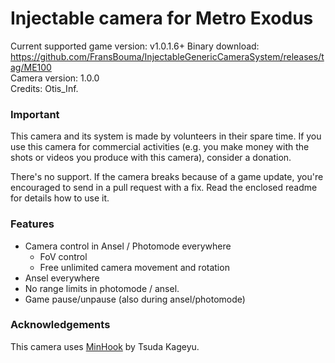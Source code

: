 Injectable camera for Metro Exodus
============================

Current supported game version: v1.0.1.6+
Binary download: https://github.com/FransBouma/InjectableGenericCameraSystem/releases/tag/ME100  
Camera version: 1.0.0  
Credits: Otis_Inf. 

### Important
This camera and its system is made by volunteers in their spare time. If you use this camera for commercial activities 
(e.g. you make money with the shots or videos you produce with this camera), consider a donation. 

There's no support. If the camera breaks because of a game update, you're encouraged to send in a pull request with a fix.
Read the enclosed readme for details how to use it. 

### Features
- Camera control in Ansel / Photomode everywhere
	- FoV control
	- Free unlimited camera movement and rotation 
- Ansel everywhere
- No range limits in photomode / ansel.
- Game pause/unpause (also during ansel/photomode)

### Acknowledgements
This camera uses [MinHook](https://github.com/TsudaKageyu/minhook) by Tsuda Kageyu.
